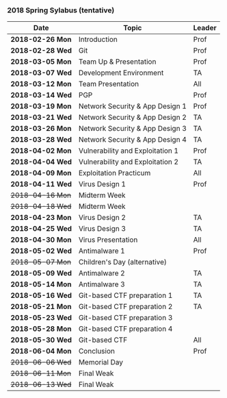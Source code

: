 ### 2018 Spring Sylabus (tentative)

| Date               | Topic                            | Leader  |
|--------------------|----------------------------------|---------|
| **2018-02-26 Mon** | Introduction                     | Prof    |
| **2018-02-28 Wed** | Git                              | Prof    |
| **2018-03-05 Mon** | Team Up & Presentation           | Prof    |
| **2018-03-07 Wed** | Development Environment          | TA      |
| **2018-03-12 Mon** | Team Presentation                | All     |
| **2018-03-14 Wed** | PGP                              | Prof    |
| **2018-03-19 Mon** | Network Security & App Design 1  | Prof    |
| **2018-03-21 Wed** | Network Security & App Design 2  | TA      |
| **2018-03-26 Mon** | Network Security & App Design 3  | TA      |
| **2018-03-28 Wed** | Network Security & App Design 4  | TA      |
| **2018-04-02 Mon** | Vulnerability and Exploitation 1 | Prof    |
| **2018-04-04 Wed** | Vulnerability and Exploitation 2 | TA      |
| **2018-04-09 Mon** | Exploitation Practicum           | All     |
| **2018-04-11 Wed** | Virus Design 1                   | Prof    |
| ~~2018-04-16 Mon~~ | Midterm Week                     |         |
| ~~2018-04-18 Wed~~ | Midterm Week                     |         |
| **2018-04-23 Mon** | Virus Design 2                   | TA      |
| **2018-04-25 Wed** | Virus Design 3                   | TA      |
| **2018-04-30 Mon** | Virus Presentation               | All     |
| **2018-05-02 Wed** | Antimalware 1                    | Prof    |
| ~~2018-05-07 Mon~~ | Children's Day (alternative)     |         |
| **2018-05-09 Wed** | Antimalware 2                    | TA      |
| **2018-05-14 Mon** | Antimalware 3                    | TA      |
| **2018-05-16 Wed** | Git-based CTF preparation 1      | TA      |
| **2018-05-21 Mon** | Git-based CTF preparation 2      | TA      |
| **2018-05-23 Wed** | Git-based CTF preparation 3      |         |
| **2018-05-28 Mon** | Git-based CTF preparation 4      |         |
| **2018-05-30 Wed** | Git-based CTF                    | All     |
| **2018-06-04 Mon** | Conclusion                       | Prof    |
| ~~2018-06-06 Wed~~ | Memorial Day                     |         |
| ~~2018-06-11 Mon~~ | Final Weak                       |         |
| ~~2018-06-13 Wed~~ | Final Weak                       |         |
